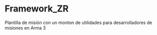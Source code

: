 # Framework_ZR
Plantilla de misión con un monton de utilidades para desarrolladores de misiones en Arma 3
